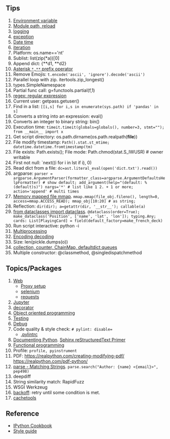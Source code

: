 ## Tips
1. [Environment variable](common.md)
1. [Module path, reload](common.md#modules)
1. [logging](common.md#logging)
1. [exception](common.md#exception)
1. [Date time](common.md#datetime)
2. [iteration](common.md#iteration)
3. Platform: os.name=='nt'
4. Sublist: list(zip(*a))[0]
5. Append dict: {**d1, **d2}
6. [Asterisk `*,**` prefix operator](common.md#asterisk--prefix-operator)
7. Remove Emojis: `t.encode('ascii', 'ignore').decode('ascii')`
8. Parallel loop with zip. itertools.zip_longest()
9. types.SimpleNamespace
10. Partial func call: g=functools.partial(f,1)
11. [regex: regular expression](common.md#regex)
12. Current user: getpass.getuser()
13. Find in a list: `[[i,s] for i,s in enumerate(sys.path) if 'pandas' in s]`
14. Converts a string into an expression: eval()
15. Converts an integer to binary string: bin()
16. Execution time: `timeit.timeit(globals=globals(), number=3, stmt=""); from __main__ import x`
17. Get script directory: os.path.dirname(os.path.realpath(__file__))
18. File modify timestamp: `Path().stat.st_mtime; datetime.datetime.fromtimestamp(tm)`
19. File exists: Path.exists(); File mode: Path.chmod(stat.S_IWUSR) # owner writable
20. First not null: `next((i for i in lst if i), 0)
21. Read dict from a file: `dc=ast.literal_eval(open('dict.txt').read())`
22. argparse: `parser = argparse.ArgumentParser(formatter_class=argparse.ArgumentDefaultsHelpFormatter) # show default; add_argument(help="(default: %(default)s)")
    nargs='*' # list like 1 2. + 1 or more; action='append' # multi times`
1. [Memory mapped file mmap](https://realpython.com/python-mmap/). `mmap.mmap(file_obj.fileno(), length=0, access=mmap.ACCESS_READ); mmap_obj[10:20] # as string; `
1. Reflection: `dir(dir); a=getattr(dir, '__str__'); callable(a)`
1. [from dataclasses import dataclass](https://realpython.com/python-data-classes/). `@dataclass(order=True); make_dataclass('Position', ['name', 'lat', 'lon']); typing.Any; cards: List[PlayingCard] = field(default_factory=make_french_deck)`
1. Run script interactive: python -i
1. [Multiprocessing](http://zetcode.com/python/multiprocessing/)
1. [Encoding decoding](common.md#encoding-decoding)
1. Size: len(pickle.dumps(o))
2. [collection, counter, ChainMap, defaultdict queues](https://realpython.com/python-collections-module/)
3. Multiple constructor: @classmethod, @singledispatchmethod

## Topics/Packages
1. [Web](web.md)
   * [Proxy setup](web.md#proxy-setup)
   * [selenium](web.md#selenium)
   * [requests](web.md#requests)
1. [Jupyter](jupyter.md)
1. [decorator](decorator.md)
1. [Object oriented programming](oop.md)
1. [Testing](test_debug.md)
1. [Debug](test_debug.md#debug)
1. Code quality & style check: `# pylint: disable=`
   * [.pylintrc](https://github.com/kubeflow/examples/blob/master/.pylintrc)
3. [Documenting Python](https://devguide.python.org/documenting/). [Sphinx reStructuredText Primer](https://www.sphinx-doc.org/en/master/usage/restructuredtext/basics.html)
4. [Functional programming](functional.md)
5. Profile: `profile, pyinstrument`
6. PDF: https://realpython.com/creating-modifying-pdf/  https://realpython.com/pdf-python/
7. [parse - Matching Strings](https://realpython.com/python-packages/#parse-for-matching-strings). `parse.search("Author: {name} <{email}>", pep498)`
8. deepdiff
9. String similarity match: RapidFuzz
10. WSGI Werkzeug
11. [backoff](https://pypi.org/project/backoff/): retry until some condition is met.
1. [cachetools](https://pypi.org/project/cachetools/)

## Reference
* [IPython Cookbook](https://ipython-books.github.io/)
* [Style guide](https://www.analyticsvidhya.com/blog/2020/07/python-style-guide/)

